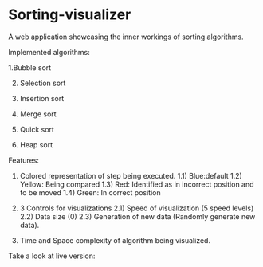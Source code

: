 # Sorting-visualizer
A web application showcasing the inner workings of sorting algorithms.

Implemented algorithms:

1.Bubble sort

2. Selection sort

3. Insertion sort

4. Merge sort

5. Quick sort

6. Heap sort

Features:

1. Colored representation of step being executed. 1.1) Blue:default 1.2) Yellow: Being compared 1.3) Red: Identified as in incorrect position and to be moved 1.4) Green: In correct position

2.  3 Controls for visualizations 2.1) Speed of visualization (5 speed levels) 2.2) Data size (0) 2.3) Generation of new data (Randomly generate new data).

3. Time and Space complexity of algorithm being visualized.

Take a look at live version:
